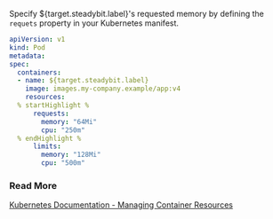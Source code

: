 Specify ${target.steadybit.label}&apos;s requested memory by defining the ```requets``` property in your Kubernetes manifest.

```yaml
apiVersion: v1
kind: Pod
metadata:
spec:
  containers:
  - name: ${target.steadybit.label}
    image: images.my-company.example/app:v4
    resources:
  % startHighlight %
      requests:
        memory: "64Mi"
        cpu: "250m"
  % endHighlight %
      limits:
        memory: "128Mi"
        cpu: "500m"
```

### Read More
[Kubernetes Documentation - Managing Container Resources](https://kubernetes.io/docs/concepts/configuration/manage-resources-containers/)
